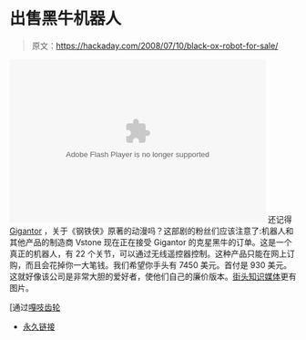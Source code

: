 # 出售黑牛机器人

> 原文：<https://hackaday.com/2008/07/10/black-ox-robot-for-sale/>

<object type="application/x-shockwave-flash" data="http://blip.tv/scripts/flash/showplayer.swf?enablejs=true&amp;feedurl=http%3A%2F%2Fcrunchgear%2Eblip%2Etv%2Frss&amp;file=http%3A%2F%2Fblip%2Etv%2Frss%2Fflash%2F1070108%3Freferrer%3Dblip%2Etv%26source%3D1&amp;showplayerpath=http%3A%2F%2Fblip%2Etv%2Fscripts%2Fflash%2Fshowplayer%2Eswf" width="450" height="287" allowfullscreen="true" id="showplayer"><param name="movie" value="http://blip.tv/scripts/flash/showplayer.swf?enablejs=true&amp;feedurl=http%3A%2F%2Fcrunchgear%2Eblip%2Etv%2Frss&amp;file=http%3A%2F%2Fblip%2Etv%2Frss%2Fflash%2F1070108%3Freferrer%3Dblip%2Etv%26source%3D1&amp;showplayerpath=http%3A%2F%2Fblip%2Etv%2Fscripts%2Fflash%2Fshowplayer%2Eswf"> <param name="quality" value="best"></object> 
还记得 [Gigantor](http://en.wikipedia.org/wiki/Gigantor "gigantor") ，关于《钢铁侠》原著的动漫吗？这部剧的粉丝们应该注意了:机器人和其他产品的制造商 Vstone 现在正在接受 Gigantor 的克星黑牛的订单。这是一个真正的机器人，有 22 个关节，可以通过无线遥控器控制。这种产品只能在网上订购，而且会花掉你一大笔钱。我们希望你手头有 7450 美元。首付是 930 美元。这就好像该公司是非常大胆的爱好者，使他们自己的廉价版本。[街头知识媒体](http://streetknowledge.wordpress.com/2008/07/09/vstones-black-ox-robot/ "street knowledge media")更有图片。

[通过[嘎吱齿轮](http://www.crunchgear.com/2008/07/09/meet-black-ox-gigantors-rival-robot-and-pre-order-for-a-lot-of-yen/)

*   [永久链接](http://www.crunchgear.com/2008/07/09/meet-black-ox-gigantors-rival-robot-and-pre-order-for-a-lot-of-yen/)